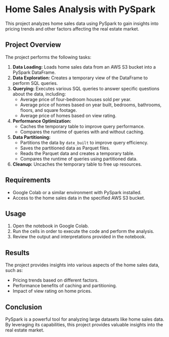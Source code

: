 # Home Sales Analysis with PySpark

This project analyzes home sales data using PySpark to gain insights into pricing trends and other factors affecting the real estate market.

## Project Overview

The project performs the following tasks:

1. **Data Loading:** Loads home sales data from an AWS S3 bucket into a PySpark DataFrame.
2. **Data Exploration:** Creates a temporary view of the DataFrame to perform SQL queries.
3. **Querying:** Executes various SQL queries to answer specific questions about the data, including:
    - Average price of four-bedroom houses sold per year.
    - Average price of homes based on year built, bedrooms, bathrooms, floors, and square footage.
    - Average price of homes based on view rating.
4. **Performance Optimization:**
    - Caches the temporary table to improve query performance.
    - Compares the runtime of queries with and without caching.
5. **Data Partitioning:**
    - Partitions the data by `date_built` to improve query efficiency.
    - Saves the partitioned data as Parquet files.
    - Reads the Parquet data and creates a temporary table.
    - Compares the runtime of queries using partitioned data.
6. **Cleanup:** Uncaches the temporary table to free up resources.

## Requirements

- Google Colab or a similar environment with PySpark installed.
- Access to the home sales data in the specified AWS S3 bucket.

## Usage

1. Open the notebook in Google Colab.
2. Run the cells in order to execute the code and perform the analysis.
3. Review the output and interpretations provided in the notebook.

## Results

The project provides insights into various aspects of the home sales data, such as:
- Pricing trends based on different factors.
- Performance benefits of caching and partitioning.
- Impact of view rating on home prices.

## Conclusion

PySpark is a powerful tool for analyzing large datasets like home sales data. By leveraging its capabilities, this project provides valuable insights into the real estate market.
